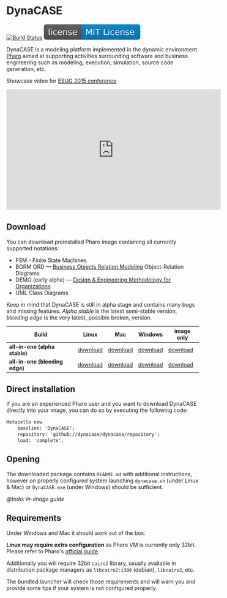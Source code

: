 # DynaCASE

[![Build Status](https://travis-ci.org/dynacase/dynacase.svg?branch=master)](https://travis-ci.org/dynacase/dynacase) ![](license.svg)

DynaCASE is a modeling platform implemented in the dynamic environment [Pharo](https://pharo.org) aimed at supporting activities surrounding software and business engineering such as modeling, execution, simulation, source code generation, etc.

Showcase video for [ESUG 2015 conference](http://esug.org/wiki/pier/About)

<iframe width="560" height="315" src="https://www.youtube.com/embed/slIcmccsgyo" frameborder="0" allowfullscreen></iframe>

## Download

You can download preinstalled Pharo image containing all currently supported notations:

* FSM - Finite State Machines
* BORM ORD — [Business Objects Relation Modeling](http://ccmi.fit.cvut.cz/methodologies/borm/) Object-Relation Diagrams
* DEMO (early alpha) — [Design & Engineering Methodology for Organizations](http://ccmi.fit.cvut.cz/methodologies/demo/)
* UML Class Diagrams

Keep in mind that DynaCASE is still in alpha stage and contains many bugs and missing features.
*Alpha stable* is the latest semi-stable version, *bleeding edge* is the very latest, possible broken, version.

[//]: # (http://dynacase.ccmi.fit.cvut.cz/builds/all-in-one/dynacase-image-latest.zip)

| Build | Linux <i class="fa fa-linux"></i> | Mac <i class="fa fa-apple"></i> | Windows <i class="fa fa-windows"></i> | image only <i class="fa fa-code"></i> |
| -- | -- | -- | -- | -- |
| **all-in-one (alpha stable)** | [download](http://dynacase.ccmi.fit.cvut.cz/builds/all-in-one/dynacase-linux-latest.zip) | [download](http://dynacase.ccmi.fit.cvut.cz/builds/all-in-one/dynacase-mac-latest.zip) | [download](http://dynacase.ccmi.fit.cvut.cz/builds/all-in-one/dynacase-win-latest.zip) | [download](http://dynacase.ccmi.fit.cvut.cz/builds/all-in-one/dynacase-image-latest.zip) |
| **all-in-one (bleeding edge)** | [download](http://dynacase.ccmi.fit.cvut.cz/builds/all-in-one/dynacase-linux-bleedingEdge.zip) | [download](http://dynacase.ccmi.fit.cvut.cz/builds/all-in-one/dynacase-mac-bleedingEdge.zip) | [download](http://dynacase.ccmi.fit.cvut.cz/builds/all-in-one/dynacase-win-bleedingEdge.zip) | [download](http://dynacase.ccmi.fit.cvut.cz/builds/all-in-one/dynacase-image-bleedingEdge.zip) |

## Direct installation

If you are an experienced Pharo user and you want to download DynaCASE directly into your image, you can do so by executing the following code:

```smalltalk
Metacello new
	baseline: 'DynaCASE';
	repository: 'github://dynacase/dynacase/repository';
	load: 'complete'.
```

## Opening

The downloaded package contains `README.md` with additional instructions, however on properly configured system launching `dynacase.sh` (under Linux & Mac) or `DynaCASE.exe` (under Windows) should be sufficient.

*@todo: in-image guide*

## Requirements

Under Windows and Mac it should work out of the box.

**Linux may require extra configuration** as Pharo VM is currently only 32bit. Please refer to Pharo's [official guide](http://pharo.org/gnu-linux-installation).

Additionally you will require 32bit `cairo2` library, usually available in distribution package managers as `libcairo2:i386` (debian), `libcairo2`, etc.

The bundled launcher will check those requirements and will warn you and provide some tips if your system is not configured properly.
